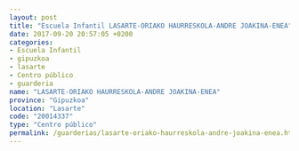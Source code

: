 ```yaml
---
layout: post
title: "Escuela Infantil LASARTE-ORIAKO HAURRESKOLA-ANDRE JOAKINA-ENEA"
date: 2017-09-20 20:57:05 +0200
categories:
- Escuela Infantil
- gipuzkoa
- lasarte
- Centro público
- guarderia
name: "LASARTE-ORIAKO HAURRESKOLA-ANDRE JOAKINA-ENEA"
province: "Gipuzkoa"
location: "Lasarte"
code: "20014337"
type: "Centro público"
permalink: /guarderias/lasarte-oriako-haurreskola-andre-joakina-enea.html
---
```

